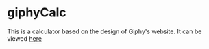 # giphyCalc
This is a calculator based on the design of Giphy's website.  It can be viewed [here]('https://thatdudemitch.github.io/giphyCalc/')
